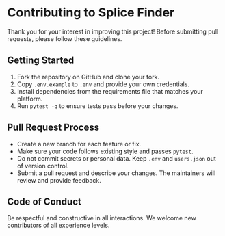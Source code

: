 # Contributing to Splice Finder

Thank you for your interest in improving this project! Before submitting pull requests, please follow these guidelines.

## Getting Started

1. Fork the repository on GitHub and clone your fork.
2. Copy `.env.example` to `.env` and provide your own credentials.
3. Install dependencies from the requirements file that matches your platform.
4. Run `pytest -q` to ensure tests pass before your changes.

## Pull Request Process

- Create a new branch for each feature or fix.
- Make sure your code follows existing style and passes `pytest`.
- Do not commit secrets or personal data. Keep `.env` and `users.json` out of version control.
- Submit a pull request and describe your changes. The maintainers will review and provide feedback.

## Code of Conduct

Be respectful and constructive in all interactions. We welcome new contributors of all experience levels.
